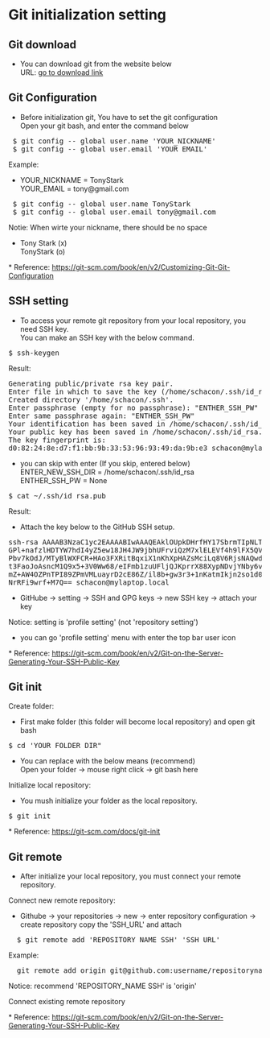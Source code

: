 # Git initialization setting


## Git download
- You can download git from the website below  
  URL: <a href="https://google.com" target="_blank">go to download link</a>  
 

## Git Configuration
- Before initialization git, You have to set the git configuration  
  Open your git bash, and enter the command below  
<pre>
 $ git config -- global user.name 'YOUR_NICKNAME'  
 $ git config -- global user.email 'YOUR_EMAIL' 
</pre>

Example:  
- YOUR_NICKNAME = TonyStark  
  YOUR_EMAIL    = tony<spane>@</span>gmail.com  
<pre>
 $ git config -- global user.name TonyStark  
 $ git config -- global user.email tony@gmail.com 
</pre>

Notie: When wirte your nickname, there should be no space  
- Tony Stark (x)  
  TonyStark  (o)  

\* Reference: https://git-scm.com/book/en/v2/Customizing-Git-Git-Configuration

## SSH setting
- To access your remote git repository from your local repository, you need SSH key.  
  You can make an SSH key with the below command.  

<pre>
$ ssh-keygen
</pre>

Result:
<pre>
Generating public/private rsa key pair.
Enter file in which to save the key (/home/schacon/.ssh/id_rsa): "ENTER_NEW_SSH_DIR"
Created directory '/home/schacon/.ssh'.
Enter passphrase (empty for no passphrase): "ENTHER_SSH_PW"
Enter same passphrase again: "ENTHER_SSH_PW"
Your identification has been saved in /home/schacon/.ssh/id_rsa.
Your public key has been saved in /home/schacon/.ssh/id_rsa.pub.
The key fingerprint is:
d0:82:24:8e:d7:f1:bb:9b:33:53:96:93:49:da:9b:e3 schacon@mylaptop.local
</pre>
- you can skip with enter (If you skip, entered below)  
  ENTER_NEW_SSH_DIR = /home/schacon/.ssh/id_rsa  
  ENTHER_SSH_PW     = None  

<pre>
$ cat ~/.ssh/id_rsa.pub
</pre>

Result:  
- Attach the key below to the GitHub SSH setup.
<pre>
ssh-rsa AAAAB3NzaC1yc2EAAAABIwAAAQEAklOUpkDHrfHY17SbrmTIpNLTGK9Tjom/BWDSU
GPl+nafzlHDTYW7hdI4yZ5ew18JH4JW9jbhUFrviQzM7xlELEVf4h9lFX5QVkbPppSwg0cda3
Pbv7kOdJ/MTyBlWXFCR+HAo3FXRitBqxiX1nKhXpHAZsMciLq8V6RjsNAQwdsdMFvSlVK/7XA
t3FaoJoAsncM1Q9x5+3V0Ww68/eIFmb1zuUFljQJKprrX88XypNDvjYNby6vw/Pb0rwert/En
mZ+AW4OZPnTPI89ZPmVMLuayrD2cE86Z/il8b+gw3r3+1nKatmIkjn2so1d01QraTlMqVSsbx
NrRFi9wrf+M7Q== schacon@mylaptop.local
</pre>
- GitHube -> setting -> SSH and GPG keys -> new SSH key -> attach your key  

Notice: setting is 'profile setting' (not 'repository setting')  
- you can go 'profile setting' menu with enter the top bar user icon   

\* Reference: <https://git-scm.com/book/en/v2/Git-on-the-Server-Generating-Your-SSH-Public-Key>


## Git init
Create folder: 
- First make folder (this folder will become local repository)
  and open git bash  
<pre>
$ cd 'YOUR_FOLDER_DIR"
</pre>
- You can replace with the below means (recommend)  
  Open your folder -> mouse right click -> git bash here  

Initialize local repository:
- You mush initialize your folder as the local repository.  
<pre>
$ git init
</pre>

\* Reference: https://git-scm.com/docs/git-init


## Git remote
- After initialize your local repository, you must connect your remote repository.  

Connect new remote repository:
- Githube -> your repositories -> new -> enter repository configuration -> create repository
  copy the 'SSH_URL' and attach
<pre>
  $ git remote add 'REPOSITORY_NAME SSH' 'SSH_URL'
</pre>
  
Example:
<pre>
  git remote add origin git@github.com:username/repositoryname.git
</pre>

Notice: recommend 'REPOSITORY_NAME SSH' is 'origin'


Connect existing remote repository

\* Reference: <https://git-scm.com/book/en/v2/Git-on-the-Server-Generating-Your-SSH-Public-Key>
